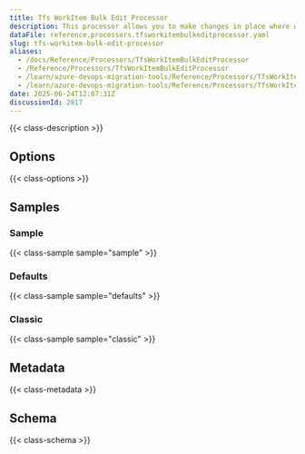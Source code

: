 ```yaml
---
title: Tfs WorkItem Bulk Edit Processor
description: This processor allows you to make changes in place where we load from the Target and update the Target. This is used for bulk updates with the most common reason being a process template change.
dataFile: reference.processors.tfsworkitembulkeditprocessor.yaml
slug: tfs-workitem-bulk-edit-processor
aliases:
  - /docs/Reference/Processors/TfsWorkItemBulkEditProcessor
  - /Reference/Processors/TfsWorkItemBulkEditProcessor
  - /learn/azure-devops-migration-tools/Reference/Processors/TfsWorkItemBulkEditProcessor
  - /learn/azure-devops-migration-tools/Reference/Processors/TfsWorkItemBulkEditProcessor/index.md
date: 2025-06-24T12:07:31Z
discussionId: 2817
---
```


{{< class-description >}}

## Options

{{< class-options >}}

## Samples

### Sample

{{< class-sample sample="sample" >}}

### Defaults

{{< class-sample sample="defaults" >}}

### Classic

{{< class-sample sample="classic" >}}

## Metadata

{{< class-metadata >}}

## Schema

{{< class-schema >}}
